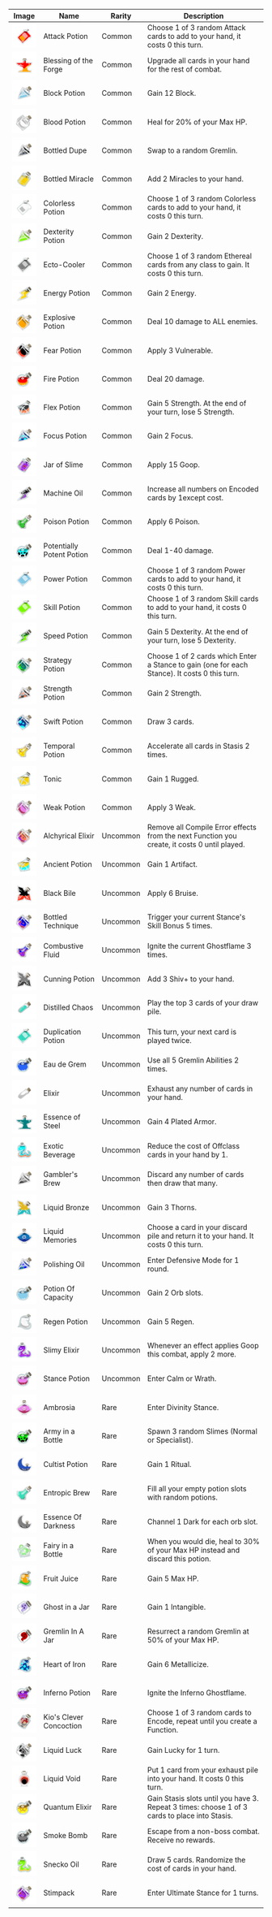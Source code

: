 | Image | Name | Rarity | Description |
| ----- | ---- | ------ | ----------- |
| ![](slay-the-spire/potions/AttackPotion.png) | Attack Potion | Common | Choose 1 of 3 random Attack cards to add to your hand, it costs 0 this turn. |
| ![](slay-the-spire/potions/BlessingoftheForge.png) | Blessing of the Forge | Common | Upgrade all cards in your hand for the rest of combat. |
| ![](slay-the-spire/potions/BlockPotion.png) | Block Potion | Common | Gain 12 Block. |
| ![](slay-the-spire/potions/BloodPotion.png) | Blood Potion | Common | Heal for 20% of your Max HP. |
| ![](downfall/potions/BottledDupe.png) | Bottled Dupe | Common | Swap to a random Gremlin. |
| ![](slay-the-spire/potions/BottledMiracle.png) | Bottled Miracle | Common | Add 2 Miracles to your hand. |
| ![](slay-the-spire/potions/ColorlessPotion.png) | Colorless Potion | Common | Choose 1 of 3 random Colorless cards to add to your hand, it costs 0 this turn. |
| ![](slay-the-spire/potions/DexterityPotion.png) | Dexterity Potion | Common | Gain 2 Dexterity. |
| ![](downfall/potions/Ecto-Cooler.png) | Ecto-Cooler | Common | Choose 1 of 3 random Ethereal cards from any class to gain. It costs 0 this turn. |
| ![](slay-the-spire/potions/EnergyPotion.png) | Energy Potion | Common | Gain 2 Energy. |
| ![](slay-the-spire/potions/ExplosivePotion.png) | Explosive Potion | Common | Deal 10 damage to ALL enemies. |
| ![](slay-the-spire/potions/FearPotion.png) | Fear Potion | Common | Apply 3 Vulnerable. |
| ![](slay-the-spire/potions/FirePotion.png) | Fire Potion | Common | Deal 20 damage. |
| ![](slay-the-spire/potions/FlexPotion.png) | Flex Potion | Common | Gain 5 Strength. At the end of your turn, lose 5 Strength. |
| ![](slay-the-spire/potions/FocusPotion.png) | Focus Potion | Common | Gain 2 Focus. |
| ![](downfall/potions/JarofSlime.png) | Jar of Slime | Common | Apply 15 Goop. |
| ![](downfall/potions/MachineOil.png) | Machine Oil | Common | Increase all numbers on Encoded cards by 1except cost. |
| ![](slay-the-spire/potions/PoisonPotion.png) | Poison Potion | Common | Apply 6 Poison. |
| ![](downfall/potions/PotentiallyPotentPotion.png) | Potentially Potent Potion | Common | Deal 1-40 damage. |
| ![](slay-the-spire/potions/PowerPotion.png) | Power Potion | Common | Choose 1 of 3 random Power cards to add to your hand, it costs 0 this turn. |
| ![](slay-the-spire/potions/SkillPotion.png) | Skill Potion | Common | Choose 1 of 3 random Skill cards to add to your hand, it costs 0 this turn. |
| ![](slay-the-spire/potions/SpeedPotion.png) | Speed Potion | Common | Gain 5 Dexterity. At the end of your turn, lose 5 Dexterity. |
| ![](downfall/potions/StrategyPotion.png) | Strategy Potion | Common | Choose 1 of 2 cards which Enter a Stance to gain (one for each Stance). It costs 0 this turn. |
| ![](slay-the-spire/potions/StrengthPotion.png) | Strength Potion | Common | Gain 2 Strength. |
| ![](slay-the-spire/potions/SwiftPotion.png) | Swift Potion | Common | Draw 3 cards. |
| ![](downfall/potions/TemporalPotion.png) | Temporal Potion | Common | Accelerate all cards in Stasis 2 times. |
| ![](downfall/potions/Tonic.png) | Tonic | Common | Gain 1 Rugged. |
| ![](slay-the-spire/potions/WeakPotion.png) | Weak Potion | Common | Apply 3 Weak. |
| ![](downfall/potions/AlchyricalElixir.png) | Alchyrical Elixir | Uncommon | Remove all Compile Error effects from the next Function you create, it costs 0 until played. |
| ![](slay-the-spire/potions/AncientPotion.png) | Ancient Potion | Uncommon | Gain 1 Artifact. |
| ![](downfall/potions/BlackBile.png) | Black Bile | Uncommon | Apply 6 Bruise. |
| ![](downfall/potions/BottledTechnique.png) | Bottled Technique | Uncommon | Trigger your current Stance's Skill Bonus 5 times. |
| ![](downfall/potions/CombustiveFluid.png) | Combustive Fluid | Uncommon | Ignite the current Ghostflame 3 times. |
| ![](slay-the-spire/potions/CunningPotion.png) | Cunning Potion | Uncommon | Add 3 Shiv+ to your hand. |
| ![](slay-the-spire/potions/DistilledChaos.png) | Distilled Chaos | Uncommon | Play the top 3 cards of your draw pile. |
| ![](slay-the-spire/potions/DuplicationPotion.png) | Duplication Potion | Uncommon | This turn, your next card is played twice. |
| ![](downfall/potions/EaudeGrem.png) | Eau de Grem | Uncommon | Use all 5 Gremlin Abilities 2 times. |
| ![](slay-the-spire/potions/Elixir.png) | Elixir | Uncommon | Exhaust any number of cards in your hand. |
| ![](slay-the-spire/potions/EssenceofSteel.png) | Essence of Steel | Uncommon | Gain 4 Plated Armor. |
| ![](downfall/potions/ExoticBeverage.png) | Exotic Beverage | Uncommon | Reduce the cost of Offclass cards in your hand by 1. |
| ![](slay-the-spire/potions/GamblersBrew.png) | Gambler's Brew | Uncommon | Discard any number of cards then draw that many. |
| ![](slay-the-spire/potions/LiquidBronze.png) | Liquid Bronze | Uncommon | Gain 3 Thorns. |
| ![](slay-the-spire/potions/LiquidMemories.png) | Liquid Memories | Uncommon | Choose a card in your discard pile and return it to your hand. It costs 0 this turn. |
| ![](downfall/potions/PolishingOil.png) | Polishing Oil | Uncommon | Enter Defensive Mode for 1 round. |
| ![](slay-the-spire/potions/PotionOfCapacity.png) | Potion Of Capacity | Uncommon | Gain 2 Orb slots. |
| ![](slay-the-spire/potions/RegenPotion.png) | Regen Potion | Uncommon | Gain 5 Regen. |
| ![](downfall/potions/SlimyElixir.png) | Slimy Elixir | Uncommon | Whenever an effect applies Goop this combat, apply 2 more. |
| ![](slay-the-spire/potions/StancePotion.png) | Stance Potion | Uncommon | Enter Calm or Wrath. |
| ![](slay-the-spire/potions/Ambrosia.png) | Ambrosia | Rare | Enter Divinity Stance. |
| ![](downfall/potions/ArmyinaBottle.png) | Army in a Bottle | Rare | Spawn 3 random Slimes (Normal or Specialist). |
| ![](slay-the-spire/potions/CultistPotion.png) | Cultist Potion | Rare | Gain 1 Ritual. |
| ![](slay-the-spire/potions/EntropicBrew.png) | Entropic Brew | Rare | Fill all your empty potion slots with random potions. |
| ![](slay-the-spire/potions/EssenceOfDarkness.png) | Essence Of Darkness | Rare | Channel 1 Dark for each orb slot. |
| ![](slay-the-spire/potions/FairyinaBottle.png) | Fairy in a Bottle | Rare | When you would die, heal to 30% of your Max HP instead and discard this potion. |
| ![](slay-the-spire/potions/FruitJuice.png) | Fruit Juice | Rare | Gain 5 Max HP. |
| ![](slay-the-spire/potions/GhostinaJar.png) | Ghost in a Jar | Rare | Gain 1 Intangible. |
| ![](downfall/potions/GremlinInAJar.png) | Gremlin In A Jar | Rare | Resurrect a random Gremlin at 50% of your Max HP. |
| ![](slay-the-spire/potions/HeartofIron.png) | Heart of Iron | Rare | Gain 6 Metallicize. |
| ![](downfall/potions/InfernoPotion.png) | Inferno Potion | Rare | Ignite the Inferno Ghostflame. |
| ![](downfall/potions/KiosCleverConcoction.png) | Kio's Clever Concoction | Rare | Choose 1 of 3 random cards to Encode, repeat until you create a Function. |
| ![](downfall/potions/LiquidLuck.png) | Liquid Luck | Rare | Gain Lucky for 1 turn. |
| ![](downfall/potions/LiquidVoid.png) | Liquid Void | Rare | Put 1 card from your exhaust pile into your hand. It costs 0 this turn. |
| ![](downfall/potions/QuantumElixir.png) | Quantum Elixir | Rare | Gain Stasis slots until you have 3. Repeat 3 times: choose 1 of 3 cards to place into Stasis. |
| ![](slay-the-spire/potions/SmokeBomb.png) | Smoke Bomb | Rare | Escape from a non-boss combat. Receive no rewards. |
| ![](slay-the-spire/potions/SneckoOil.png) | Snecko Oil | Rare | Draw 5 cards. Randomize the cost of cards in your hand. |
| ![](downfall/potions/Stimpack.png) | Stimpack | Rare | Enter Ultimate Stance for 1 turns. |

